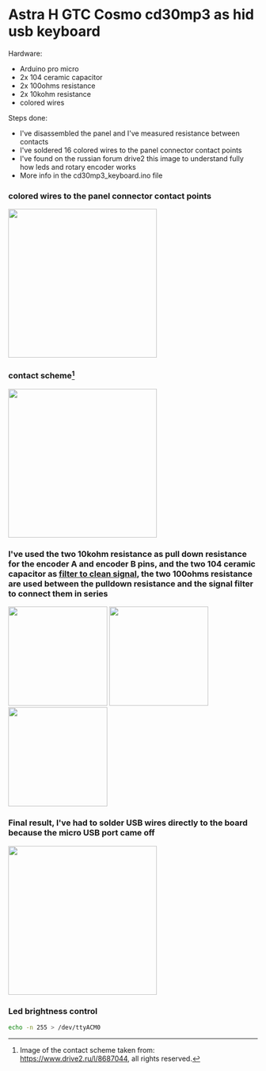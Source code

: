 # Astra H GTC Cosmo cd30mp3 as hid usb keyboard

Hardware:
- Arduino pro micro
- 2x 104 ceramic capacitor
- 2x 100ohms resistance
- 2x 10kohm resistance
- colored wires

Steps done:
- I've disassembled the panel and I've measured resistance between contacts
- I've soldered 16 colored wires to the panel connector contact points
- I've found on the russian forum drive2 this image to understand fully how leds and rotary encoder works
- More info in the cd30mp3_keyboard.ino file

### colored wires to the panel connector contact points
<img src="https://github.com/Gioee/cd30mp3_keyboard/assets/48024736/86b0b80c-f59a-4a22-a479-239a9194c31b" width="300">

### contact scheme[^1]
<img src="https://github.com/Gioee/cd30mp3_keyboard/assets/48024736/5cb8f3ed-896e-4d44-acbd-a43ea1d80ca5" width="300">

### I've used the two 10kohm resistance as pull down resistance for the encoder A and encoder B pins, and the two 104 ceramic capacitor as [filter to clean signal](https://www.arrow.com/en/research-and-events/articles/using-capacitors-to-filter-electrical-noise), the two 100ohms resistance are used between the pulldown resistance and the signal filter to connect them in series
<img src="https://github.com/Gioee/cd30mp3_keyboard/assets/48024736/c453d9f6-32de-4578-b4e0-0582905fd950" width="200">
<img src="https://github.com/Gioee/cd30mp3_keyboard/assets/48024736/220fbf40-086b-4a47-a7bf-d7b8ba2df210" width="200">
<img src="https://github.com/Gioee/cd30mp3_keyboard/assets/48024736/43fbb4fb-03ab-4a6d-af9b-a687e0db3199" width="200">

### Final result, I've had to solder USB wires directly to the board because the micro USB port came off
<img src="https://github.com/Gioee/cd30mp3_keyboard/assets/48024736/e96e1d49-aae8-496d-837a-a722018118a9" width="300">


### Led brightness control
```bash
echo -n 255 > /dev/ttyACM0
```


[^1]: Image of the contact scheme taken from: https://www.drive2.ru/l/8687044, all rights reserved.
